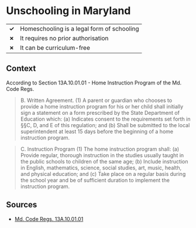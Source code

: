 # Unschooling in Maryland

|       |                                            |
| ----- | ------------------------------------------ |
| **✓** | Homeschooling is a legal form of schooling |
| **✗** | It requires no prior authorisation         |
| **✗** | It can be curriculum-free                  |

## Context

According to Section 13A.10.01.01 - Home Instruction Program of the Md. Code
Regs.

> B. Written Agreement.
> (1) A parent or guardian who chooses to provide a home instruction program for his or her child shall initially sign a statement on a form prescribed by the State Department of Education which:
> (a) Indicates consent to the requirements set forth in §§C, D, and E of this regulation; and
> (b) Shall be submitted to the local superintendent at least 15 days before the beginning of a home instruction program.

> C. Instruction Program
> (1) The home instruction program shall:
> (a) Provide regular, thorough instruction in the studies usually taught in the public schools to children of the same age;
> (b) Include instruction in English, mathematics, science, social studies, art, music, health, and physical education; and
> (c) Take place on a regular basis during the school year and be of sufficient duration to implement the instruction program.

## Sources

- [Md. Code Regs. 13A.10.01.01](https://casetext.com/regulation/maryland-administrative-code/title-13a-state-board-of-education/subtitle-10-home-instruction/chapter-13a1001-general-regulations/section-13a100101-home-instruction-program)
